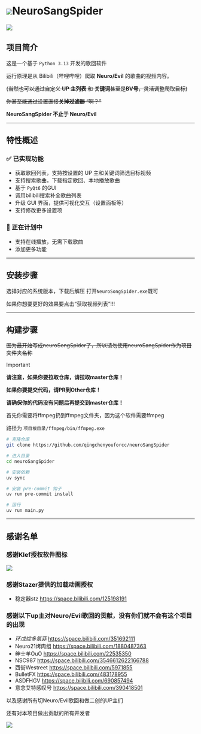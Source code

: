 # ![](https://qingchenyou-1301914189.cos.ap-beijing.myqcloud.com/this_32.png)NeuroSangSpider

![](https://qingchenyou-1301914189.cos.ap-beijing.myqcloud.com/20250706183331.png)

## 项目简介

这是一个基于 `Python 3.13` 开发的歌回软件

运行原理是从 Bilibili（哔哩哔哩）爬取 **Neuro/Evil** 的歌曲的视频内容。

~~(当然也可以通过自定义 **UP 主列表** 和 **关键词**甚至是**BV号**，灵活调整爬取目标)~~

~~你甚至能通过设置直接**关掉过滤器** “啊？”~~

**NeuroSangSpider 不止于 Neuro/Evil**

---

## 特性概述
### ✅ 已实现功能
- 获取歌回列表，支持按设置的 UP 主和关键词筛选目标视频
- 支持搜索歌曲，下载指定歌回、本地播放歌曲
- 基于 `PyQt6` 的GUI
- 调用bilibili搜索补全歌曲列表
- 升级 GUI 界面，提供可视化交互（设置面板等）
- 支持修改更多设置项

### 🚧 正在计划中
- 支持在线播放，无需下载歌曲
- 添加更多功能

---

## 安装步骤

选择对应的系统版本，下载后解压
打开`NeuroSongSpider.exe`既可

如果你想要更好的效果要点击“获取视频列表”!!!

---

## 构建步骤

~~因为最开始写成neuroSongSpider了，所以请勿使用neuroSangSpider作为项目文件夹名称~~

> [!important] 
> 
> **请注意，如果你要拉取仓库，请拉取master仓库！**
> 
> **如果你要提交代码，请PR到Other仓库！**
> 
> **请确保你的代码没有问题后再提交到master仓库！**

首先你需要将ffmpeg扔到ffmpeg文件夹，因为这个软件需要ffmpeg

路径为 `项目根目录/ffmpeg/bin/ffmpeg.exe`

```bash
# 克隆仓库
git clone https://github.com/qingchenyouforcc/neuroSangSpider

# 进入目录
cd neuroSangSpider

# 安装依赖
uv sync

# 安装 pre-commit 钩子
uv run pre-commit install

# 运行
uv run main.py
```

---

## 感谢名单

### 感谢Klef授权软件图标

![](https://qingchenyou-1301914189.cos.ap-beijing.myqcloud.com/b179a2b1bd812119dbb31b9c6bd6d184.png)

### 感谢Stazer提供的加载动画授权

- 稳定器stz https://space.bilibili.com/125198191

### 感谢以下up主对Neuro/Evil歌回的贡献，没有你们就不会有这个项目的出现

- _环戊烷多氢菲_ https://space.bilibili.com/351692111
- Neuro21烤肉组 https://space.bilibili.com/1880487363
- 绅士羊OuO https://space.bilibili.com/22535350
- NSC987 https://space.bilibili.com/3546612622166788
- 西街Westreet https://space.bilibili.com/5971855
- BulletFX https://space.bilibili.com/483178955
- ASDFHGV https://space.bilibili.com/690857494
- 意念艾特感叹号 https://space.bilibili.com/390418501

以及感谢所有切Neuro/Evil歌回和做二创的UP主们

还有对本项目做出贡献的所有开发者

![](https://qingchenyou-1301914189.cos.ap-beijing.myqcloud.com/681dcdd42da7fc5484c1dd3a9875b54a_324.png)
